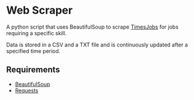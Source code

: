 # Web Scraper
A python script that uses BeautifulSoup to scrape [TimesJobs](https://www.timesjobs.com/) for jobs requiring a specific skill.

Data is stored in a CSV and a TXT file and is continuously updated after a specified time period.


## Requirements
- [BeautifulSoup](https://pypi.org/project/beautifulsoup4/)
- [Requests](https://pypi.org/project/requests/)
